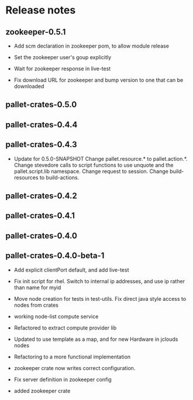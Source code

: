 # Release notes


## zookeeper-0.5.1

- Add scm declaration in zookeeper pom, to allow module release

- Set the zookeeper user's goup explicitly

- Wait for zookeeper response in live-test

- Fix download URL for zookeeper and bump version to one that can be
  downloaded


## pallet-crates-0.5.0


## pallet-crates-0.4.4


## pallet-crates-0.4.3

- Update for 0.5.0-SNAPSHOT
  Change pallet.resource.* to pallet.action.*. Change stevedore calls to
  script functions to use unquote and the pallet.script.lib namespace. 
  Change request to session.  Change build-resources to build-actions.


## pallet-crates-0.4.2


## pallet-crates-0.4.1


## pallet-crates-0.4.0


## pallet-crates-0.4.0-beta-1

- Add explicit clientPort default, and add live-test

- Fix init script for rhel. Switch to internal ip addresses, and use ip
  rather than name for myid

- Move node creation for tests in test-utils. Fix direct java style access to
  nodes from crates

- working node-list compute service

- Refactored to extract compute provider lib

- Updated to use template as a map, and for new Hardware in jclouds nodes

- Refactoring to a more functional implementation

- zookeeper crate now writes correct configuration.

- Fix server definition in zookeeper config

- added zookeeper crate

